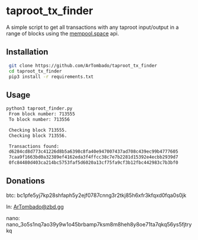 # taproot_tx_finder

A simple script to get all transactions with any taproot input/output in a range of blocks using the [mempool.space](https://mempool.space/api) api.

## Installation
```bash
 git clone https://github.com/ArTombado/taproot_tx_finder
 cd taproot_tx_finder
 pip3 install -r requirements.txt
```

## Usage

```bash
python3 taproot_finder.py
 From block number: 713555
 To block number: 713556

 Checking block 713555.
 Checking block 713556.

 Transactions found:
 d6284cd8d773c41226d8b5a6398c8fa40e947007437ad708c439ec99b4777605
 7caa9f1663bd0a32389ef4162eda3f4ffcc38c7e7b2281d15392e4ecbb2939d7
 0fc84480d403ca214bc5753faf5d6020a13cf75fa9cf3b12fbc442983c7b3bf0
```

## Donations

btc: bc1pfe5yj7kp28shfaph5y2ejf0787cnng3r2tkj85h6xfr3kfqxd0fqa0s0jk

ln: ArTombado@zbd.gg

nano: nano_3o5s1nq7ao39y9w1o45brbamp7ksm8m8heh8y8oe71ta7qkq56ys5fjtrykq
